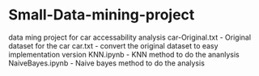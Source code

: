 # Small-Data-mining-project
data ming project for car accessability analysis
car-Original.txt - Original dataset for the car
car.txt - convert the original dataset to easy implementation version
KNN.ipynb - KNN method to do the ananlysis
NaiveBayes.ipynb - Naive bayes method to do the analysis 
